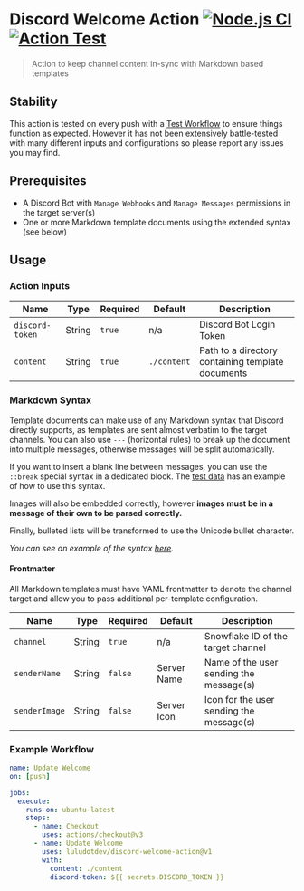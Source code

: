 # Discord Welcome Action [![Node.js CI](https://github.com/luludotdev/discord-welcome-action/actions/workflows/ci.yml/badge.svg)](https://github.com/luludotdev/discord-welcome-action/actions/workflows/ci.yml) [![Action Test](https://github.com/luludotdev/discord-welcome-action/actions/workflows/test.yml/badge.svg)](https://github.com/luludotdev/discord-welcome-action/actions/workflows/test.yml)

> Action to keep channel content in-sync with Markdown based templates

## Stability

This action is tested on every push with a [Test Workflow](https://github.com/luludotdev/discord-welcome-action/actions/workflows/test.yml) to ensure things function as expected.
However it has not been extensively battle-tested with many different inputs and configurations so please report any issues you may find.

## Prerequisites

- A Discord Bot with `Manage Webhooks` and `Manage Messages` permissions in the target server(s)
- One or more Markdown template documents using the extended syntax (see below)

## Usage

### Action Inputs

| Name            | Type   | Required | Default     | Description                                       |
| --------------- | ------ | -------- | ----------- | ------------------------------------------------- |
| `discord-token` | String | `true`   | n/a         | Discord Bot Login Token                           |
| `content`       | String | `true`   | `./content` | Path to a directory containing template documents |

### Markdown Syntax

Template documents can make use of any Markdown syntax that Discord directly supports, as templates are sent almost verbatim to the target channels. You can also use `---` (horizontal rules) to break up the document into multiple messages, otherwise messages will be split automatically.

If you want to insert a blank line between messages, you can use the `::break` special syntax in a dedicated block. The [test data](./test-content/welcome.md) has an example of how to use this syntax.

Images will also be embedded correctly, however **images must be in a message of their own to be parsed correctly.**

Finally, bulleted lists will be transformed to use the Unicode bullet character.

_You can see an example of the syntax [here](https://raw.githubusercontent.com/luludotdev/discord-welcome-action/master/test-content/welcome.md)._

#### Frontmatter

All Markdown templates must have YAML frontmatter to denote the channel target and allow you to pass additional per-template configuration.

| Name          | Type   | Required | Default     | Description                              |
| ------------- | ------ | -------- | ----------- | ---------------------------------------- |
| `channel`     | String | `true`   | n/a         | Snowflake ID of the target channel       |
| `senderName`  | String | `false`  | Server Name | Name of the user sending the message(s)  |
| `senderImage` | String | `false`  | Server Icon | Icon for the user sending the message(s) |

### Example Workflow

```yml
name: Update Welcome
on: [push]

jobs:
  execute:
    runs-on: ubuntu-latest
    steps:
      - name: Checkout
        uses: actions/checkout@v3
      - name: Update Welcome
        uses: luludotdev/discord-welcome-action@v1
        with:
          content: ./content
          discord-token: ${{ secrets.DISCORD_TOKEN }}
```
